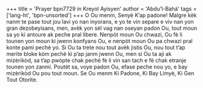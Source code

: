 +++
title = 'Prayer bpn7729 in Kreyol Ayisyen'
author = 'Abdu'l-Bahá'
tags = ['lang-ht', 'bpn-unsorted']
+++
O Ou menm, Senyè K’ap padone!
Malgre kèk nanm te pase tout jou lavi yo nan inyorans, e yo te vin separe e viv nan yon gran dezobeyisans, men, avèk yon sèl vag nan oseyan padon Ou, tout moun sa yo ki antoure ak peche pral libere. Nenpòt moun Ou chwazi, Ou fè li tounen yon moun ki jwenn konfyans Ou, e nenpòt moun Ou pa chwazi pral konte pami pechè yo. Si Ou ta trete nou tout avèk jistis Ou, nou tout t’ap merite bloke kòm pechè ki p’ap janm jwenn Ou, men si Ou ta aji ak mizèrikòd, sa t’ap pwòpte chak pechè fè li vin san tach e fè chak etranje tounen yon zanmi. Poutèt sa, voye padon Ou, efase peche nou yo, e bay mizèrikòd Ou pou tout moun. 
Se Ou menm Ki Padone, Ki Bay Limyè, Ki Gen Tout Otorite.
